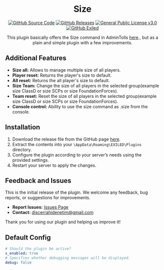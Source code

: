 <h1 align="center">Size</h1>
<div align="center">
<a href="https://github.com/MS-crew/Size"><img src="https://img.shields.io/github/actions/workflow/status/Exiled-Team/EXILED/main.yml?style=for-the-badge&logo=githubactions&label=build" href="https://github.com/MS-crew/Size" alt="GitHub Source Code"></a>
<a href="https://github.com/MS-crew/Size/releases"><img src="https://img.shields.io/badge/Build-1.0.0-brightgreen?style=for-the-badge&logo=gitbook" href="https://github.com/MS-crew/Size/releases" alt="GitHub Releases"></a>
<a href="https://github.com/MS-crew/Size/blob/master/LICENSE"><img src="https://img.shields.io/badge/Licence-GNU_3.0-blue?style=for-the-badge&logo=gitbook" href="https://github.com/MS-crew/Size/blob/master/LICENSE" alt="General Public License v3.0"></a>
<a href="https://github.com/ExMod-Team/EXILED"><img src="https://img.shields.io/badge/Exiled-8.11.0-red?style=for-the-badge&logo=gitbook" href="https://github.com/ExMod-Team/EXILED" alt="GitHub Exiled"></a>


This plugin basically offers the Size command in AdminTolls [here](https://github.com/Exiled-Team/AdminTools)., but as a plain and simple plugin with a few improvements.
</div>

## Additional Features

- **Size all:** Allows to manage multiple size of all players.
- **Player reset:** Returns the player's size to default.
- **All reset:** Returns the all player's size to default.
- **Size Team:** Change the size of all players in the selected group(example size ClassD or size SCPs or size FoundationForces).
- **Team reset:** Reset the size of all players in the selected group(example size ClassD or size SCPs or size FoundationForces).
- **Console control:** Ability to use the size command as .size from the console.

## Installation

1. Download the release file from the GitHub page [here](https://github.com/MS-crew/Size/releases).
2. Extract the contents into your `\AppData\Roaming\EXILED\Plugins` directory.
3. Configure the plugin according to your server’s needs using the provided settings.
4. Restart your server to apply the changes.

## Feedback and Issues

This is the initial release of the plugin. We welcome any feedback, bug reports, or suggestions for improvements.

- **Report Issues:** [Issues Page](https://github.com/MS-crew/Size/issues)
- **Contact:** [discerrahidenetim@gmail.com](mailto:discerrahidenetim@gmail.com)

Thank you for using our plugin and helping us improve it!
## Default Config
```yml
# Should the plugin be active?
s_enabled: true
# Specifies whether debugging messages will be displayed.
debug: false
```
